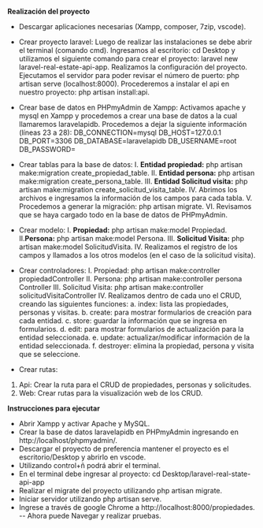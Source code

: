 **Realización del proyecto**

-	Descargar aplicaciones necesarias (Xampp, composer, 7zip, vscode).

-	Crear proyecto laravel:
Luego de realizar las instalaciones se debe abrir el terminal (comando cmd).
Ingresamos al escritorio: cd Desktop y utilizamos el siguiente comando para crear el proyecto: laravel new laravel-real-estate-api-app.
Realizamos la configuración del proyecto.
Ejecutamos el servidor para poder revisar el número de puerto: php artisan serve (localhost:8000).
Procederemos a instalar el api en nuestro proyecto: php artisan install:api.

-	Crear base de datos en PHPmyAdmin de Xampp:
Activamos apache y mysql en Xampp y procedemos a crear una base de datos a la cual llamaremos laravelapidb.
Procedemos a dejar la siguiente información (líneas 23 a 28):
DB_CONNECTION=mysql
DB_HOST=127.0.0.1
DB_PORT=3306
DB_DATABASE=laravelapidb
DB_USERNAME=root
DB_PASSWORD=

-	Crear tablas para la base de datos:
I.	**Entidad propiedad:** php artisan make:migration create_propiedad_table.
II.	**Entidad persona:** php artisan make:migration create_persona_table.
III.	**Entidad Solicitud visita:** php artisan make:migration create_solicitud_visita_table.
IV.	Abrimos los archivos e ingresamos la información de los campos para cada tabla.
V.	Procedemos a generar la migración: php artisan migrate.
VI.	Revisamos que se haya cargado todo en la base de datos de PHPmyAdmin.

-	Crear modelo:
I.	**Propiedad:** php artisan make:model Propiedad.
II.**Persona:** php artisan make:model Persona.
III.	**Solicitud Visita:** php artisan make:model SolicitudVisita.
IV.	Realizamos el registro de los campos y llamados a los otros modelos (en el caso de la solicitud visita).

-	Crear controladores:
I.	Propiedad: php artisan make:controller propiedadController
II.	Persona: php artisan make:controller persona Controller
III.	Solicitud Visita: php artisan make:controller  solicitudVisitaController
IV.	Realizamos dentro de cada uno el CRUD, creando las siguientes funciones:
a.	index: lista las propiedades, personas y visitas.
b.	create: para mostrar formularios de creación para cada entidad.
c.	store: guardar la información que se ingresa en formularios.
d.	edit: para mostrar formularios de actualización para la entidad seleccionada.
e.	update: actualizar/modificar información de la entidad seleccionada.
f.	destroyer: elimina la propiedad, persona y visita que se seleccione.

-	Crear rutas:
1.	Api: Crear la ruta para el CRUD de propiedades, personas y solicitudes.
2.	Web: Crear rutas para la visualización web de los CRUD.


**Instrucciones para ejecutar**
-	Abrir Xampp y activar Apache y MySQL.
-	Crear la base de datos laravelapidb en PHPmyAdmin ingresando en http://localhost/phpmyadmin/.
-	Descargar el proyecto de preferencia mantener el proyecto es el escritorio/Desktop y abrirlo en vscode.
-	Utilizando control+ñ podrá abrir el terminal.
-	En el terminal debe ingresar al proyecto: cd Desktop/laravel-real-state-api-app
-	Realizar el migrate del proyecto utilizando php artisan migrate.
-	Iniciar servidor utilizando php artisan serve.
-	Ingrese a través de google Chrome a http://localhost:8000/propiedades.
--	Ahora puede Navegar y realizar pruebas.
